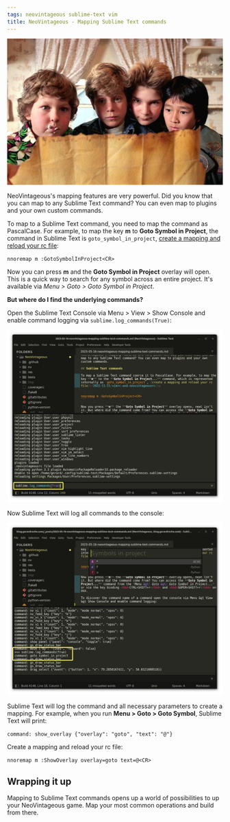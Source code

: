 ```yaml
---
tags: neovintageous sublime-text vim
title: NeoVintageous - Mapping Sublime Text commands
---
```


![The Goonies (1985)](/assets/2023-05-16-the-goonies-map.webp)

NeoVintageous's mapping features are very powerful. Did you know that you can map to any Sublime Text command? You can even map to plugins and your own custom commands.

To map to a Sublime Text command, you need to map the command as PascalCase. For example, to map the key **m** to **Goto Symbol in Project**, the command in Sublime Text is `goto_symbol_in_project`, [create a mapping and reload your rc file](/2022/11/21/vimrc-and-neovintageousrc/):

```
nnoremap m :GotoSymbolInProject<CR>
```

Now you can press **m** and the **Goto Symbol in Project** overlay will open. This is a quick way to search for any symbol across an entire project. It's available via *Menu &gt; Goto &gt; Goto Symbol in Project*.

**But where do I find the underlying commands?**

Open the Sublime Text Console via Menu &gt; View &gt; Show Console and enable command logging via `sublime.log_commands(True)`:

![Sublime Text Console logging](/assets/enable-console-logging-1.webp)

Now Sublime Text will log all commands to the console:

![Sublime Text Console logging](/assets/enable-console-logging-2.webp)


Sublime Text will log the command and all necessary parameters to create a mapping. For example, when you run **Menu &gt; Goto &gt; Goto Symbol**, Sublime Text will print:

```
command: show_overlay {"overlay": "goto", "text": "@"}
```

Create a mapping and reload your rc file:

```
nnoremap m :ShowOverlay overlay=goto text=@<CR>
```

## Wrapping it up

Mapping to Sublime Text commands opens up a world of possibilities to up your NeoVintageous game. Map your most common operations and build from there.
